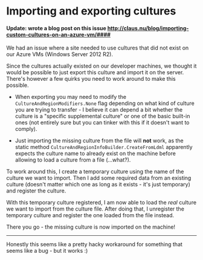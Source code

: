 # Importing and exporting cultures

#### Update: wrote a blog post on this issue http://claus.nu/blog/importing-custom-cultures-on-an-azure-vm/####

We had an issue where a site needed to use cultures that did not exist on our Azure VMs (Windows Server 2012 R2).

Since the cultures actually existed on our developer machines, we thought it would be possible to just export this culture and import it on the server.
There's however a few quirks you need to work around to make this possible.

- When exporting you may need to modify the `CultureAndRegionModifiers.None` flag depending on what kind of culture you are trying to transfer - I believe it can depend a bit whether the culture is a "specific supplemental culture" or one of the basic built-in ones (not entirely sure but you can tinker with this if it doesn't want to comply).

- Just importing the missing culture from the file will **not** work, as the static method `CultureAndRegionInfoBuilder.CreateFromLdml` apparently expects the culture name to already exist on the machine before allowing to load a culture from a file (...what?).

To work around this, I create a temporary culture using the name of the culture we want to import. Then I add some required data from an existing culture (doesn't matter which one as long as it exists - it's just temporary) and register the culture.

With this temporary culture registered, I am now able to load the *real* culture we want to import from the culture file. After doing that, I unregister the temporary culture and register the one loaded from the file instead.

There you go - the missing culture is now imported on the machine!

---

Honestly this seems like a pretty hacky workaround for something that seems like a bug - but it works :)
